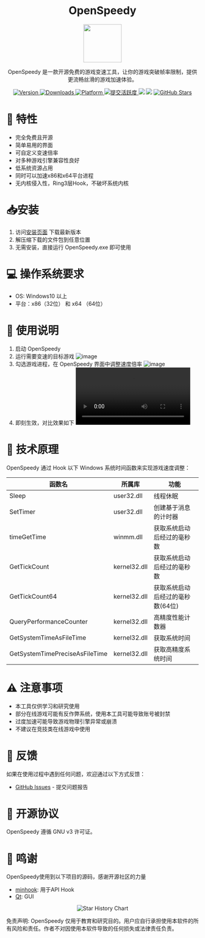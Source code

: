 <h1 align="center"> OpenSpeedy </h1>



<p align="center">
  <img style="margin:0 auto" width=100 height=100 src="https://github.com/user-attachments/assets/bdbe4a60-7692-4e9c-9df4-ad1711337c57">
  </img>  
</p>

<p align="center">
  OpenSpeedy 是一款开源免费的游戏变速工具，让你的游戏突破帧率限制，提供更流畅丝滑的游戏加速体验。
</p>

<p align="center">
  <a href="https://github.com/game1024/OpenSpeedy/releases">
    <img src="https://img.shields.io/github/v/release/game1024/OpenSpeedy?color=brightgreen" alt="Version">
  </a>
  <a href="https://github.com/game1024/OpenSpeedy/releases">
    <img src="https://img.shields.io/github/downloads/game1024/OpenSpeedy/total" alt="Downloads">
  </a>
  <a href="https://github.com/game1024/OpenSpeedy">
    <img src="https://img.shields.io/badge/Platform-Windows-lightblue" alt="Platform">
  </a>
  <a href="https://github.com/game1024/OpenSpeedy/commits">
    <img src="https://img.shields.io/github/commit-activity/m/game1024/OpenSpeedy" alt="提交活跃度">
  </a>

  <img src="https://img.shields.io/badge/language-C/C++-blue">
  <img src="https://img.shields.io/badge/License-GPLv3-green.svg">
  <a href="https://github.com/game1024/OpenSpeedy/stargazers">
    <img src="https://img.shields.io/github/stars/game1024/OpenSpeedy" alt="GitHub Stars">
  </a>
</p>


# 🚀 特性
- 完全免费且开源
- 简单易用的界面
- 可自定义变速倍率
- 对多种游戏引擎兼容性良好
- 低系统资源占用
- 同时可以加速x86和x64平台进程
- 无内核侵入性，Ring3层Hook，不破坏系统内核

# 📥安装
1. 访问[安装页面](https://github.com/game1024/OpenSpeedy/releases) 下载最新版本
2. 解压缩下载的文件包到任意位置
3. 无需安装，直接运行 OpenSpeedy.exe 即可使用

# 💻 操作系统要求
- OS: Windows10 以上
- 平台：x86（32位） 和 x64 （64位）


# 📝 使用说明
1. 启动 OpenSpeedy
2. 运行需要变速的目标游戏
![image](https://github.com/user-attachments/assets/648e721d-9c3a-4d82-954c-19b16355d084)
3. 勾选游戏进程，在 OpenSpeedy 界面中调整速度倍率
![image](https://github.com/user-attachments/assets/71033b7b-948b-45d0-8f8e-3890878007c0)
4. 即刻生效，对比效果如下
<video src="https://github.com/user-attachments/assets/fcd55af9-633f-4808-a663-afd12a804a92"></video>

# 🔧 技术原理
OpenSpeedy 通过 Hook 以下 Windows 系统时间函数来实现游戏速度调整：

|函数名	| 所属库 |	功能 |
|--------|----------|------------------|
|Sleep|user32.dll|线程休眠|
|SetTimer|user32.dll|创建基于消息的计时器|
|timeGetTime | winmm.dll	| 获取系统启动后经过的毫秒数 |
|GetTickCount | kernel32.dll	| 获取系统启动后经过的毫秒数 |
|GetTickCount64	| kernel32.dll	| 获取系统启动后经过的毫秒数(64位) |
|QueryPerformanceCounter |	kernel32.dll	| 高精度性能计数器 |
|GetSystemTimeAsFileTime |	kernel32.dll	| 获取系统时间 |
|GetSystemTimePreciseAsFileTime |	kernel32.dll	| 获取高精度系统时间 |

# ⚠️ 注意事项
- 本工具仅供学习和研究使用
- 部分在线游戏可能有反作弊系统，使用本工具可能导致账号被封禁
- 过度加速可能导致游戏物理引擎异常或崩溃
- 不建议在竞技类在线游戏中使用

# 🔄 反馈
如果在使用过程中遇到任何问题，欢迎通过以下方式反馈：
- [GitHub Issues](https://github.com/game1024/OpenSpeedy/issues) - 提交问题报告


# 📜 开源协议
OpenSpeedy 遵循 GNU v3 许可证。

# 🙏 鸣谢
OpenSpeedy使用到以下项目的源码，感谢开源社区的力量
- [minhook](https://github.com/TsudaKageyu/minhook): 用于API Hook
- [Qt](https://www.qt.io/): GUI



<p align="center">
  <img src="https://api.star-history.com/svg?repos=game1024/openspeedy&type=Date" Alt="Star History Chart">
</p>

免责声明: OpenSpeedy 仅用于教育和研究目的。用户应自行承担使用本软件的所有风险和责任。作者不对因使用本软件导致的任何损失或法律责任负责。

